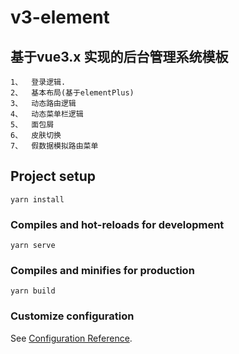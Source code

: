 # v3-element
## 基于vue3.x 实现的后台管理系统模板
    1、  登录逻辑.
    2、  基本布局(基于elementPlus)
    3、  动态路由逻辑
    4、  动态菜单栏逻辑
    5、  面包屑 
    6、  皮肤切换 
    7、  假数据模拟路由菜单 
## Project setup
```
yarn install
```

### Compiles and hot-reloads for development
```
yarn serve
```

### Compiles and minifies for production
```
yarn build
```

### Customize configuration
See [Configuration Reference](https://cli.vuejs.org/config/).
